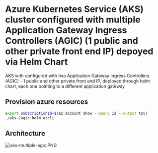 # Azure Kubernetes Service (AKS) cluster configured with multiple Application Gateway Ingress Controllers (AGIC) (1 public and other private front end IP) depoyed via Helm Chart
AKS with configured with two Application Gateway Ingress Controllers (AGIC) - 1 public and other private front end IP, deployed through helm chart, each one pointing to a different application gateway

## Provision azure resources

```bash
export subscriptionId=$(az account show --query id --output tsv)
./aks-2agic-helm.azcli

```

## Architecture

![aks-multiple-agic.PNG](/aks-multiple-agic.PNG)
